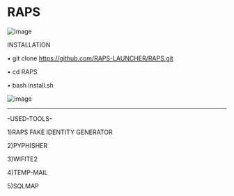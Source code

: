 # RAPS

![image](https://github.com/RAPS-LAUNCHER/RAPS/assets/143559207/46918738-6a22-4024-95f4-c5c185914f52)


INSTALLATION 

• git clone https://github.com/RAPS-LAUNCHER/RAPS.git

• cd RAPS

• bash install.sh

![image](https://github.com/RAPS-LAUNCHER/RAPS/assets/143559207/aa035d1f-db6b-4808-b04e-ac2ba8696c95)


----------------------------------

-USED-TOOLS-

1)RAPS FAKE IDENTITY GENERATOR

2)PYPHISHER

3)WIFITE2

4)TEMP-MAIL

5)SQLMAP

